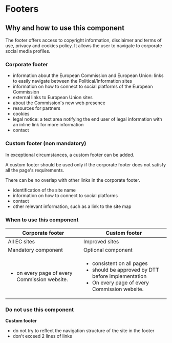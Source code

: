 # Footers

## Why and how to use this component

The footer offers access to copyright information, disclaimer and terms of use,
privacy and cookies policy. It allows the user to navigate to corporate social
media profiles.

### Corporate footer

* information about the European Commission and European Union: links to easily
  navigate between the Political/Information sites
* information on how to connect to social platforms of the European Commission
* external links to European Union sites
* about the Commission's new web presence
* resources for partners
* cookies
* legal notice: a text area notifying the end user of legal information with an
  inline link for more information
* contact

### Custom footer (non mandatory)

In exceptional circumstances, a custom footer can be added.

A custom footer should be used only if the corporate footer does not satisfy all
the page's requirements.

There can be no overlap with other links in the corporate footer.

* identification of the site name
* information on how to connect to social platforms
* contact
* other relevant information, such as a link to the site map

### When to use this component

| Corporate footer                                                              | Custom footer                                                                                                                                                         |
| ----------------------------------------------------------------------------- | --------------------------------------------------------------------------------------------------------------------------------------------------------------------- |
| All EC sites                                                                  | Improved sites                                                                                                                                                        |
| Mandatory component                                                           | Optional component                                                                                                                                                    |
| <ul class="ecl-list"><li>on every page of every Commission website.</li></ul> | <ul class="ecl-list"><li>consistent on all pages</li><li>should be approved by DTT before implementation</li><li>On every page of every Commission website.</li></ul> |

### Do not use this component

**Custom footer**

* do not try to reflect the navigation structure of the site in the footer
* don't exceed 2 lines of links
